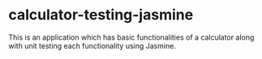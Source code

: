 # calculator-testing-jasmine
This is an application which has basic functionalities of a calculator along with unit testing each functionality using Jasmine.
